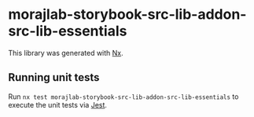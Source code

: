 # morajlab-storybook-src-lib-addon-src-lib-essentials

This library was generated with [Nx](https://nx.dev).

## Running unit tests

Run `nx test morajlab-storybook-src-lib-addon-src-lib-essentials` to execute the unit tests via [Jest](https://jestjs.io).

